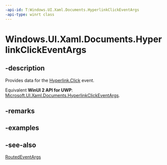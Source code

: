 ```yaml
---
-api-id: T:Windows.UI.Xaml.Documents.HyperlinkClickEventArgs
-api-type: winrt class
---
```


<!-- Class syntax.
public class HyperlinkClickEventArgs : Windows.UI.Xaml.RoutedEventArgs, Windows.UI.Xaml.Documents.IHyperlinkClickEventArgs
-->

# Windows.UI.Xaml.Documents.HyperlinkClickEventArgs

## -description
Provides data for the [Hyperlink.Click](hyperlink_click.md) event.

Equivalent **WinUI 2 API for UWP**: [Microsoft.UI.Xaml.Documents.HyperlinkClickEventArgs](/windows/winui/api/microsoft.ui.xaml.documents.hyperlinkclickeventargs).

## -remarks

## -examples

## -see-also
[RoutedEventArgs](../windows.ui.xaml/routedeventargs.md)
